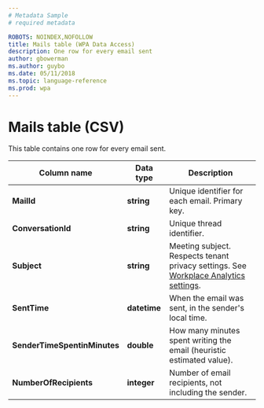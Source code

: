 ```yaml
---
# Metadata Sample
# required metadata

ROBOTS: NOINDEX,NOFOLLOW
title: Mails table (WPA Data Access)
description: One row for every email sent
author: gbowerman
ms.author: guybo
ms.date: 05/11/2018
ms.topic: language-reference
ms.prod: wpa
---
```


# Mails table (CSV)

This table contains one row for every email sent.
  
|Column name|Data type|Description|
|-----------------|---------------|-----------------|
|**MailId**|**string**|Unique identifier for each email. Primary key.|
|**ConversationId**|**string**|Unique thread identifier.|
|**Subject**|**string**|Meeting subject. Respects tenant privacy settings. See [Workplace Analytics settings](../use/settings.md#configure-privacy-settings).|
|**SentTime**|**datetime**|When the email was sent, in the sender's local time.|
|**SenderTimeSpentinMinutes**|**double**|How many minutes spent writing the email (heuristic estimated value).|
|**NumberOfRecipients**|**integer**|Number of email recipients, not including the sender.|
  